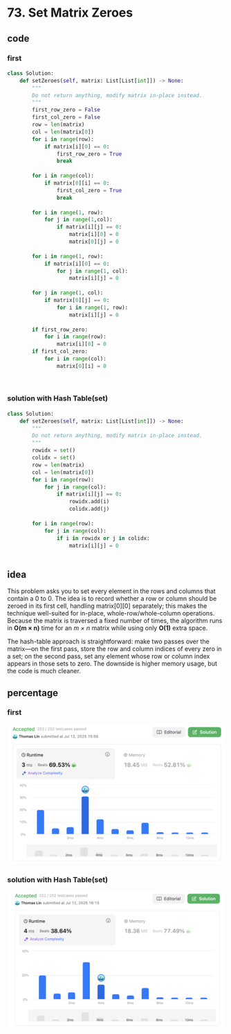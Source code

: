 # 73. Set Matrix Zeroes
## code
### first
```python
class Solution:
    def setZeroes(self, matrix: List[List[int]]) -> None:
        """
        Do not return anything, modify matrix in-place instead.
        """
        first_row_zero = False
        first_col_zero = False
        row = len(matrix)
        col = len(matrix[0])
        for i in range(row):
            if matrix[i][0] == 0:
                first_row_zero = True
                break
        
        for i in range(col):
            if matrix[0][i] == 0:
                first_col_zero = True
                break
        
        for i in range(1, row):
            for j in range(1,col):
                if matrix[i][j] == 0:
                    matrix[i][0] = 0
                    matrix[0][j] = 0
        
        for i in range(1, row):
            if matrix[i][0] == 0:
                for j in range(1, col):
                    matrix[i][j] = 0

        for j in range(1, col):
            if matrix[0][j] == 0:
                for i in range(1, row):
                    matrix[i][j] = 0
            
        if first_row_zero:
            for i in range(row):
                matrix[i][0] = 0
        if first_col_zero:
            for i in range(col):
                matrix[0][i] = 0

        
```
### solution with Hash Table(set)
```python
class Solution:
    def setZeroes(self, matrix: List[List[int]]) -> None:
        """
        Do not return anything, modify matrix in-place instead.
        """
        rowidx = set()
        colidx = set()
        row = len(matrix)
        col = len(matrix[0])
        for i in range(row):
            for j in range(col):
                if matrix[i][j] == 0:
                    rowidx.add(i)
                    colidx.add(j)

        for i in range(row):
            for j in range(col):
                if i in rowidx or j in colidx:
                    matrix[i][j] = 0
        
```
## idea
This problem asks you to set every element in the rows and columns that contain a 0 to 0. The idea is to record whether a row or column should be zeroed in its first cell, handling matrix\[0]\[0] separately; this makes the technique well-suited for in-place, whole-row/whole-column operations. Because the matrix is traversed a fixed number of times, the algorithm runs in **O(m × n)** time for an *m × n* matrix while using only **O(1)** extra space.

The hash-table approach is straightforward: make two passes over the matrix—on the first pass, store the row and column indices of every zero in a set; on the second pass, set any element whose row or column index appears in those sets to zero. The downside is higher memory usage, but the code is much cleaner.

## percentage
### first
![](/assetPic/smzf.png)
### solution with Hash Table(set)
![](/assetPic/smzht.png)
